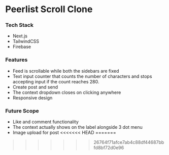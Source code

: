 <h1>Peerlist Scroll Clone </h1>


<h3>Tech Stack </h3>

- Next.js
- TailwindCSS
- Firebase

<h3>Features </h3>

- Feed is scrollable while both the sidebars are fixed
- Text input counter that counts the number of characters and stops accepting input if the count reaches 280.
- Create post and send
- The context dropdown closes on clicking anywhere
- Responsive design

<h3> Future Scope </h3>

- Like and comment functionality
- The context actually shows on the label alongside 3 dot menu
- Image upload for post
<<<<<<< HEAD
=======

>>>>>>> 26764f71afce7ab4c88df44687bbfd8bf72d0e96
